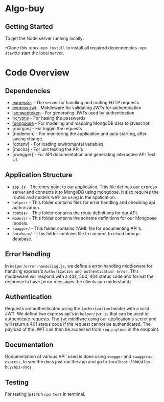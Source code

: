 # Algo-buy

## Getting Started
To get the Node server running locally:

-Clone this repo
-`npm install` to install all required dependencies
-`npm start`to start the local server.


# Code Overview

## Dependencies

- [expressjs](https://github.com/expressjs/express) - The server for handling and routing HTTP requests
- [express-jwt](https://github.com/auth0/express-jwt) - Middleware for validating JWTs for authentication
- [jsonwebtoken](https://github.com/auth0/node-jsonwebtoken) - For generating JWTs used by authentication
- [bcryptjs](https://github.com/expressjs/node-bcrypt) - For hasing the passwords
- [mongoose](https://github.com/Automattic/mongoose) - For modeling and mapping MongoDB data to javascript 
- [morgan] - For loggin the requests
- [nodemon] - For monitoring the application and auto starting, after saving change. 
- [dotenv] - For loading enviromental variables.
- [mocha] - For unit testing the API's
- [swagger] - For API documentation and generating interactive API Test UI.

## Application Structure

- `app.js` - The entry point to our application. This file defines our express server and connects it to MongoDB using mongoose. It also requires the routes and models we'll be using in the application.
- `helper/` - This folder contains files for error handling and checiking api authorization.
- `routes/` - This folder contains the route definitions for our API.
- `models/` - This folder contains the schema definitions for our Mongoose models.
- `swagger/` - This folder contains YAML file for documenting API's.
- `database/` - This folder contains file to connect to cloud mongo database.

## Error Handling

In `helper/error-handeling.js`, we define a error-handling middleware for handling express's `Authorization and authentication Error`. This middleware will respond with a 402, 500, 404 status code and format the response to have [error messages the clients can understand]

## Authentication

Requests are authenticated using the `Authorization` header with a valid JWT. We define two express api's in `helper/jwt.js` that can be used to authenticate requests. The `jwt` middlwre using our application's secret and will return a 401 status code if the request cannot be authenticated. The payload of the JWT can then be accessed from `req.payload` in the endpoint.

## Documentation
Documentation of various API' used is done using `swagger` and `swaggerui-express`, to see the docs just run the app and go to `localhost:3000/Algo-buy/api-docs`.
<br />

## Testing
For testing just run `npm test` in terminal.
